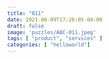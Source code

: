 ```yaml
---
title: "011"
date: 2021-06-09T17:20:05-04:00
draft: false
image: 'puzzles/ABC-011.jpeg'
tags: [ "product", "services" ]
categories: [ "helloworld"]
---
```


